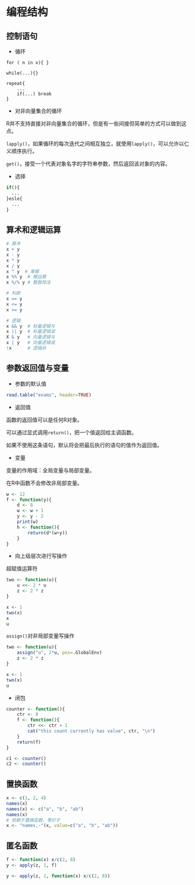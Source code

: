 # 编程结构

## 控制语句

- 循环

```
for ( n in x){ }

while(...){}

repeat{
	...
	if(...) break
}
```

- 对非向量集合的循环

R并不支持直接对非向量集合的循环，但是有一些间接但简单的方式可以做到这点。

`lapply()`，如果循环的每次迭代之间相互独立，就使用`lapply()`，可以允许以仁义顺序执行。

`get()`，接受一个代表对象名字的字符串参数，然后返回该对象的内容。

- 选择

```R
if(){
  ...
}esle{
  ...
}
```

## 算术和逻辑运算

```R
# 算术
x + y
x - y
x * y
x / y
x ^ y  # 乘幂
x %% y  # 模运算
x %/% y # 整数除法

# 判断
x == y 
x <= y
x >= y

# 逻辑
x && y  # 标量逻辑与
x || y  # 标量逻辑或
X & y   # 向量逻辑与
x | y   # 向量逻辑或
!x      # 逻辑非
```

## 参数返回值与变量

- 参数的默认值

```R
read.table("exams", header=TRUE)
```

- 返回值

函数的返回值可以是任何R对象。

可以通过显式调用`return()`，把一个值返回给主调函数。

如果不使用这条语句，默认将会把最后执行的语句的值作为返回值。

- 变量

变量的作用域：全局变量与局部变量。

在R中函数不会修改非局部变量。

```R
w <- 12
f <- function(y){
    d <- 8
    w <- w + 1
    y <- y - 2
    print(w)
    h <- function(){
        return(d*(w+y))
    }
}
```

- 向上级层次进行写操作

超赋值运算符

```R
two <- function(u){
    u <<- 2 * u
    z <- 2 * z
}

x <- 1
two(x)
x
u
```

`assign()`对非局部变量写操作

```R
two <- function(u){
    assign("u", 2*u, pos=.GlobalEnv)
    z <- 2 * z
}

x <- 1
two(x)
u
```

- 闭包

```R
counter <- function(){
    ctr <- 0
    f <- function(){
        ctr <<- ctr + 1
        cat("this count currently has value", ctr, "\n")
    }
    return(f)
}

c1 <- counter()
c2 <- counter()
```

## 置换函数

```R
x <- c(1, 2, 4)
names(x)
names(x) <- c("a", "b", "ab")
names(x)
# 依赖于置换函数，等价于
x <- "names,-"(x, value=c("a", "b", "ab"))
```

## 匿名函数

```R
f <- function(x) x/c(2, 8)
y <- apply(z, 1, f)

y <- apply(z, 1, function(x) x/c(2, 8))
```

